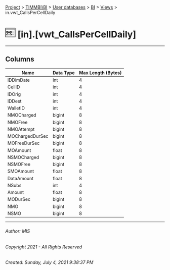 #### 

[Project](../../../../index.md) > [TIMMBI\\BI](../../../index.md) > [User databases](../../index.md) > [BI](../index.md) > [Views](Views.md) > in.vwt_CallsPerCellDaily

# ![Views](../../../../Images/View32.png) [in].[vwt_CallsPerCellDaily]

---

## <a name="#columns"></a>Columns

| Name | Data Type | Max Length (Bytes) |
|---|---|---|
| IDDimDate | int | 4 |
| CellID | int | 4 |
| IDOrig | int | 4 |
| IDDest | int | 4 |
| WalletID | int | 4 |
| NMOCharged | bigint | 8 |
| NMOFree | bigint | 8 |
| NMOAttempt | bigint | 8 |
| MOChargedDurSec | bigint | 8 |
| MOFreeDurSec | bigint | 8 |
| MOAmount | float | 8 |
| NSMOCharged | bigint | 8 |
| NSMOFree | bigint | 8 |
| SMOAmount | float | 8 |
| DataAmount | float | 8 |
| NSubs | int | 4 |
| Amount | float | 8 |
| MODurSec | bigint | 8 |
| NMO | bigint | 8 |
| NSMO | bigint | 8 |


---

###### Author:  MIS

###### Copyright 2021 - All Rights Reserved

###### Created: Sunday, July 4, 2021 9:38:37 PM

